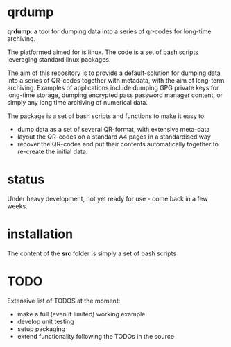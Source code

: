 # qrdump

**qrdump**: a tool for dumping data into a series of qr-codes for long-time archiving.

The platformed aimed for is linux. The code is a set of bash scripts leveraging standard linux packages.

The aim of this repository is to provide a default-solution for dumping data into a series of QR-codes together with metadata, with the aim of long-term archiving. Examples of applications include dumping GPG private keys for long-time storage, dumping encrypted pass password manager content, or simply any long time archiving of numerical data.

The package is a set of bash scripts and functions to make it easy to:

- dump data as a set of several QR-format, with extensive meta-data
- layout the QR-codes on a standard A4 pages in a standardised way
- recover the QR-codes and put their contents automatically together to re-create the initial data.

# status

Under heavy development, not yet ready for use - come back in a few weeks.

# installation

The content of the **src** folder is simply a set of bash scripts

# TODO

Extensive list of TODOS at the moment:

- make a full (even if limited) working example
- develop unit testing
- setup packaging
- extend functionality following the TODOs in the source

